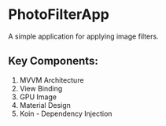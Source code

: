 # PhotoFilterApp

A simple application for applying image filters.

## Key Components:
1. MVVM Architecture
2. View Binding
3. GPU Image
4. Material Design
5. Koin - Dependency Injection

